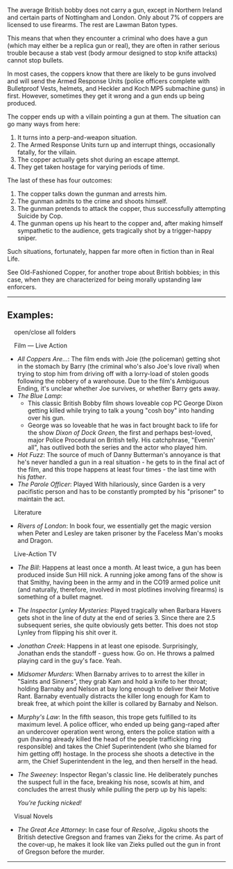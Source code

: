 The average British bobby does not carry a gun, except in Northern Ireland and certain parts of Nottingham and London. Only about 7% of coppers are licensed to use firearms. The rest are Lawman Baton types.

This means that when they encounter a criminal who does have a gun (which may either be a replica gun or real), they are often in rather serious trouble because a stab vest (body armour designed to stop knife attacks) cannot stop bullets.

In most cases, the coppers know that there are likely to be guns involved and will send the Armed Response Units (police officers complete with Bulletproof Vests, helmets, and Heckler and Koch MP5 submachine guns) in first. However, sometimes they get it wrong and a gun ends up being produced.

The copper ends up with a villain pointing a gun at them. The situation can go many ways from here:

1.  It turns into a perp-and-weapon situation.
2.  The Armed Response Units turn up and interrupt things, occasionally fatally, for the villain.
3.  The copper actually gets shot during an escape attempt.
4.  They get taken hostage for varying periods of time.

The last of these has four outcomes:

1.  The copper talks down the gunman and arrests him.
2.  The gunman admits to the crime and shoots himself.
3.  The gunman pretends to attack the copper, thus successfully attempting Suicide by Cop.
4.  The gunman opens up his heart to the copper and, after making himself sympathetic to the audience, gets tragically shot by a trigger-happy sniper.

Such situations, fortunately, happen far more often in fiction than in Real Life.

See Old-Fashioned Copper, for another trope about British bobbies; in this case, when they are characterized for being morally upstanding law enforcers.

___

## Examples:

    open/close all folders 

    Film — Live Action 

-   _All Coppers Are..._: The film ends with Joie (the policeman) getting shot in the stomach by Barry (the criminal who's also Joe's love rival) when trying to stop him from driving off with a lorry-load of stolen goods following the robbery of a warehouse. Due to the film's Ambiguous Ending, it's unclear whether Joe survives, or whether Barry gets away.
-   _The Blue Lamp_:
    -   This classic British Bobby film shows loveable cop PC George Dixon getting killed while trying to talk a young "cosh boy" into handing over his gun.
    -   George was so loveable that he was in fact brought back to life for the show _Dixon of Dock Green_, the first and perhaps best-loved, major Police Procedural on British telly. His catchphrase, "Evenin' all", has outlived both the series and the actor who played him.
-   _Hot Fuzz_: The source of much of Danny Butterman's annoyance is that he's never handled a gun in a real situation - he gets to in the final act of the film, and this trope happens at least four times - the last time with his _father_.
-   _The Parole Officer_: Played With hilariously, since Garden is a very pacifistic person and has to be constantly prompted by his "prisoner" to maintain the act.

    Literature 

-   _Rivers of London_: In book four, we essentially get the magic version when Peter and Lesley are taken prisoner by the Faceless Man's mooks and Dragon.

    Live-Action TV 

-   _The Bill_: Happens at least once a month. At least twice, a gun has been produced inside Sun Hill nick. A running joke among fans of the show is that Smithy, having been in the army and in the CO19 armed police unit (and naturally, therefore, involved in most plotlines involving firearms) is something of a bullet magnet.
-   _The Inspector Lynley Mysteries_: Played tragically when Barbara Havers gets shot in the line of duty at the end of series 3. Since there are 2.5 subsequent series, she quite obviously gets better. This does not stop Lynley from flipping his shit over it.
-   _Jonathan Creek_: Happens in at least one episode. Surprisingly, Jonathan ends the standoff - guess how. Go on. He throws a palmed playing card in the guy's face. Yeah.

-   _Midsomer Murders_: When Barnaby arrives to to arrest the killer in "Saints and Sinners", they grab Kam and hold a knife to her throat; holding Barnaby and Nelson at bay long enough to deliver their Motive Rant. Barnaby eventually distracts the killer long enough for Kam to break free, at which point the killer is collared by Barnaby and Nelson.
-   _Murphy's Law_: In the fifth season, this trope gets fulfilled to its maximum level. A police officer, who ended up being gang-raped after an undercover operation went wrong, enters the police station with a gun (having already killed the head of the people trafficking ring responsible) and takes the Chief Superintendent (who she blamed for him getting off) hostage. In the process she shoots a detective in the arm, the Chief Superintendent in the leg, and then herself in the head.
-   _The Sweeney_: Inspector Regan's classic line. He deliberately punches the suspect full in the face, breaking his nose, scowls at him, and concludes the arrest thusly while pulling the perp up by his lapels:
    
    _You're fucking nicked!_
    

    Visual Novels 

-   _The Great Ace Attorney_: In case four of _Resolve_, Jigoku shoots the British detective Gregson and frames van Zieks for the crime. As part of the cover-up, he makes it look like van Zieks pulled out the gun in front of Gregson before the murder.

___